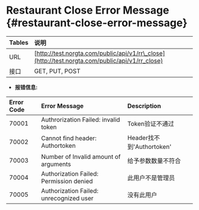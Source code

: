 # Restaurant Close Error Message {#restaurant-close-error-message}

| Tables | 说明 |
| :--- | :--- |
| URL | [http://test.norgta.com/public/api/v1/rr\_close](http://test.norgta.com/public/api/v1/rr_close) |
| 接口 | GET, PUT, POST |

* **报错信息:**

| Error Code | Error Message | Description |
| :--- | :--- | :--- |
| 70001 | Authrorization Failed: invalid token | Token验证不通过 |
| 70002 | Cannot find header: Authortoken | Header找不到'Authortoken' |
| 70003 | Number of Invalid amount of arguments | 给予参数数量不符合 |
| 70004 | Authorization Failed: Permission denied | 此用户不是管理员 |
| 70005 | Authorization Failed: unrecognized user | 没有此用户 |



